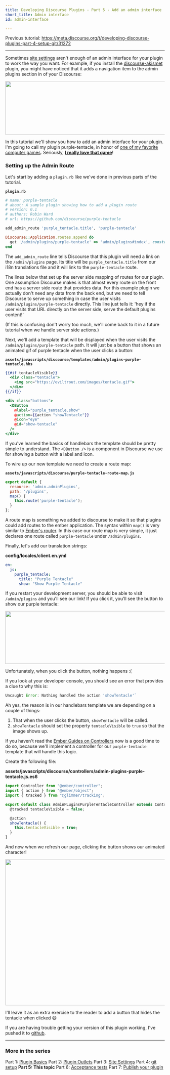 ```yaml
---
title: Developing Discourse Plugins - Part 5 - Add an admin interface
short_title: Admin interface
id: admin-interface

---
```

Previous tutorial: https://meta.discourse.org/t/developing-discourse-plugins-part-4-setup-git/31272 

---

Sometimes [site settings](https://meta.discourse.org/t/beginners-guide-to-creating-discourse-plugins-part-3-custom-settings/31115) aren't enough of an admin interface for your plugin to work the way you want. For example, if you install the [discourse-akismet](https://github.com/discourse/discourse-akismet) plugin, you might have noticed that it adds a navigation item to the admin plugins section in of your Discourse:

<img src="//assets-meta-cdck-prod-meta.s3.dualstack.us-west-1.amazonaws.com/original/3X/2/c/2c42d190a226fcc85a017ab802c0eaafc872a4f7.png" width="690" height="169"> 

In this tutorial we'll show you how to add an admin interface for your plugin. I'm going to call my plugin purple-tentacle, in honor of [one of my favorite computer games](https://en.wikipedia.org/wiki/Day_of_the_Tentacle). Seriously, **[I really love that game](https://twitter.com/eviltrout/status/627119973773746176)**!

### Setting up the Admin Route

Let's start by adding a `plugin.rb` like we've done in previous parts of the tutorial. 

**`plugin.rb`**
```ruby
# name: purple-tentacle
# about: A sample plugin showing how to add a plugin route
# version: 0.1
# authors: Robin Ward
# url: https://github.com/discourse/purple-tentacle

add_admin_route 'purple_tentacle.title', 'purple-tentacle'

Discourse::Application.routes.append do
  get '/admin/plugins/purple-tentacle' => 'admin/plugins#index', constraints: StaffConstraint.new
end
```

The `add_admin_route` line tells Discourse that this plugin will need a link on the `/admin/plugins` page. Its title will be `purple_tentacle.title` from our i18n translations file and it will link to the `purple-tentacle` route.

The lines below that set up the server side mapping of routes for our plugin. One assumption Discourse makes is that almost every route on the front end has a server side route that provides data. For this example plugin we actually don't need any data from the back end, but we need to tell Discourse to serve up something in case the user visits `/admin/plugins/purple-tentacle` directly. This line just tells it: 'hey if the user visits that URL directly on the server side, serve the default plugins content!' 

(If this is confusing don't worry too much, we'll come back to it in a future tutorial when we handle server side actions.)

Next, we'll add a template that will be displayed when the user visits the `/admin/plugins/purple-tentacle` path. It will just be a button that shows an animated gif of purple tentacle when the user clicks a button:

**`assets/javascripts/discourse/templates/admin/plugins-purple-tentacle.hbs`**
```handlebars
{{#if tentacleVisible}}
  <div class="tentacle">
    <img src="https://eviltrout.com/images/tentacle.gif">
  </div>
{{/if}}

<div class="buttons">
  <DButton
    @label="purple_tentacle.show"
    @action={{action "showTentacle"}}
    @icon="eye"
    @id="show-tentacle"
  />
</div>
```

If you've learned the basics of handlebars the template should be pretty simple to understand. The `<DButton />` is a component in Discourse we use for showing a button with a label and icon.

To wire up our new template we need to create a route map:

**`assets/javascripts/discourse/purple-tentacle-route-map.js`**
```javascript
export default {
  resource: 'admin.adminPlugins',
  path: '/plugins',
  map() {
    this.route('purple-tentacle');
  }
};
```

A route map is something we added to discourse to make it so that plugins could add routes to the ember application. The syntax within `map()` is very similar to [Ember's router](https://guides.emberjs.com/v3.28.0/routing/defining-your-routes/). In this case our route map is very simple, it just declares one route called `purple-tentacle` under `/admin/plugins`. 

Finally, let's add our translation strings:

**config/locales/client.en.yml**
```yaml
en:
  js:
    purple_tentacle:
      title: "Purple Tentacle"
      show: "Show Purple Tentacle"


```
If you restart your development server, you should be able to visit `/admin/plugins` and you'll see our link! If you click it, you'll see the button to show our purple tentacle:

<img src="//assets-meta-cdck-prod-meta.s3.dualstack.us-west-1.amazonaws.com/original/3X/a/f/af2b79ca2649408553da39caf473d6715de99734.png" width="690" height="167"> 

Unfortunately, when you click the button, nothing happens :(  

If you look at your developer console, you should see an error that provides a clue to why this is: 
```javascript
Uncaught Error: Nothing handled the action 'showTentacle'`
```
Ah yes, the reason is in our handlebars template we are depending on a couple of things:

1. That when the user clicks the button, `showTentacle` will be called.
2. `showTentacle` should set the property `tentacleVisible` to `true` so that the image shows up.

If you haven't read the [Ember Guides on Controllers](https://guides.emberjs.com/v3.28.0/routing/controllers/) now is a good time to do so, because we'll implement a controller for our `purple-tentacle` template that will handle this logic.

Create the following file:

**assets/javascripts/discourse/controllers/admin-plugins-purple-tentacle.js.es6**
```javascript
import Controller from "@ember/controller";
import { action } from "@ember/object";
import { tracked } from "@glimmer/tracking";

export default class AdminPLuginsPurpleTentacleController extends Controller {
  @tracked tentacleVisible = false;

  @action
  showTentacle() {
    this.tentacleVisible = true;
  }
}

```

And now when we refresh our page, clicking the button shows our animated character!

<img src="//assets-meta-cdck-prod-meta.s3.dualstack.us-west-1.amazonaws.com/original/3X/0/9/09dd726aea99bdb4783f785d0e8f611713b622be.png" width="647" height="462"> 

I'll leave it as an extra exercise to the reader to add a button that hides the tentacle when clicked :smile:

If you are having trouble getting your version of this plugin working, I've pushed it to [github](https://github.com/eviltrout/purple-tentacle).

---
### More in the series

Part 1: [Plugin Basics](https://meta.discourse.org/t/beginners-guide-to-creating-discourse-plugins-part-1/30515)
Part 2: [Plugin Outlets](https://meta.discourse.org/t/beginners-guide-to-creating-discourse-plugins-part-2-plugin-outlets/31001)
Part 3: [Site Settings](https://meta.discourse.org/t/beginners-guide-to-creating-discourse-plugins-part-3-custom-settings/31115)
Part 4: [git setup](https://meta.discourse.org/t/beginners-guide-to-creating-discourse-plugins-part-4-git-setup/31272)
**Part 5: This topic**
Part 6: [Acceptance tests](https://meta.discourse.org/t/beginner-s-guide-to-creating-discourse-plugins-part-6-acceptance-tests/32619)
Part 7: [Publish your plugin](https://meta.discourse.org/t/beginner-s-guide-to-creating-discourse-plugins-part-7-publish-your-plugin/101636)
